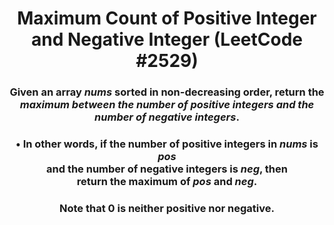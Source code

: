 <div align = "center">

# Maximum Count of Positive Integer and Negative Integer (LeetCode #2529)

</div>

<div align = "center">

<h3>Given an array <em>nums</em> sorted in non-decreasing order, return the <em>maximum between the number of positive integers and the number of negative integers</em>.</h3>

<h3>• In other words, if the number of positive integers in <em>nums</em> is <em>pos</em> <br>and the number of negative integers is <em>neg</em>, then <br>return the maximum of <em>pos</em> and <em>neg</em>.</h3>

<h3>Note that 0 is neither positive nor negative.</h3>

</div>
